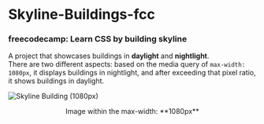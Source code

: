 # Skyline-Buildings-fcc

### freecodecamp: Learn CSS by building skyline

A project that showcases buildings in **daylight** and **nightlight**.<br> There are two different aspects: based on the media query of `max-width: 1080px`, it displays buildings in nightlight, and after exceeding that pixel ratio, it shows buildings in daylight.

![Skyline Building (1080px)](https://github.com/Dhanesha151001/Skyline-Buildings-fcc/assets/103206429/2d221d28-bb2f-480a-9d24-191015c012ca)

<div align="center">Image within the max-width: **1080px** </div>

